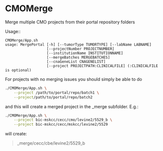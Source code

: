 # CMOMerge
Merge multiple CMO projects from their portal repository folders

Usage::

```
CMOMerge/App.sh
usage: MergePortal [-h] [--tumorType TUMORTYPE] [--labName LABNAME]
                   [--projectNumber PROJECTNUMBER]
                   [--institutionName INSTITUTIONNAME]
                   [--mergeBatches MERGEBATCHES]
                   [--cnaGeneList CNAGENELIST]
                   [--project PROJECTPATH:CLINICALFILE] (:CLINICALFILE is optional)
```

For projects with no merging issues you should simply be able to do

```bash
./CMOMerge/App.sh \
    --project /path/to/portal/repo/batch1 \
    --project/path/to/portal/repo/batch2
```

and this will create a merged project in the _merge subfolder. E.g.:

```bash
./CMOMerge/App.sh \
    --project bic-mskcc/cecc/cmo/levine2/5529_b \
    --project bic-mskcc/cecc/mskcc/levine2/5529
```

will create:

> _merge/cecc/cbe/levine2/5529_b


